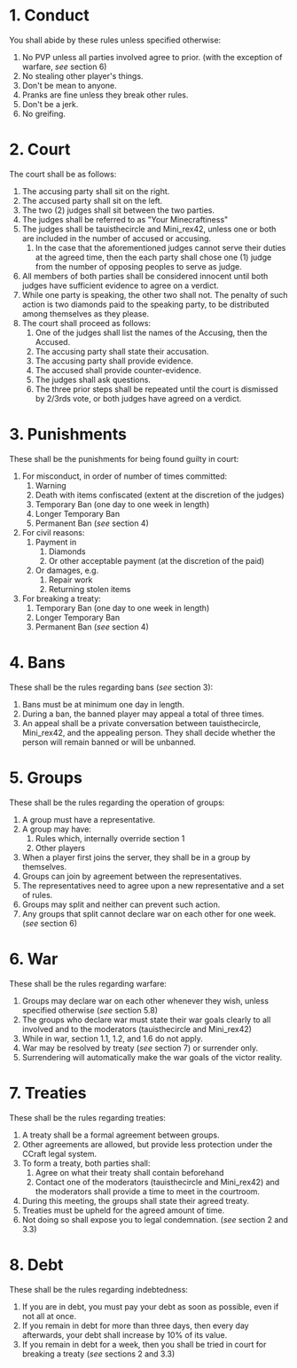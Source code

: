 # 1. Conduct  
You shall abide by these rules unless specified otherwise:  
1. No PVP unless all parties involved agree to prior. (with the exception of warfare, *see* section 6)  
2. No stealing other player's things.  
3. Don't be mean to anyone.  
4. Pranks are fine unless they break other rules.  
5. Don't be a jerk.  
6. No greifing.  
  
# 2. Court  
The court shall be as follows:  
1. The accusing party shall sit on the right.  
2. The accused party shall sit on the left.  
3. The two (2) judges shall sit between the two parties.  
4. The judges shall be referred to as "Your Minecraftiness"  
5. The judges shall be tauisthecircle and Mini_rex42, unless one or both are included in the number of accused or accusing.  
	1. In the case that the aforementioned judges cannot serve their duties at the agreed time, then the each party shall chose one (1) judge from the number of opposing peoples to serve as judge.  
6. All members of both parties shall be considered innocent until both judges have sufficient evidence to agree on a verdict.  
7. While one party is speaking, the other two shall not. The penalty of such action is two diamonds paid to the speaking party, to be distributed among themselves as they please.  
8. The court shall proceed as follows:  
	1. One of the judges shall list the names of the Accusing, then the Accused.  
	2. The accusing party shall state their accusation.  
	3. The accusing party shall provide evidence.  
	4. The accused shall provide counter-evidence.  
	5. The judges shall ask questions.  
	6. The three prior steps shall be repeated until the court is dismissed by 2/3rds vote, or both judges have agreed on a verdict.  
  
# 3. Punishments  
These shall be the punishments for being found guilty in court:  
1. For misconduct, in order of number of times committed:  
	1. Warning  
	2. Death with items confiscated (extent at the discretion of the judges)  
	3. Temporary Ban (one day to one week in length)  
	4. Longer Temporary Ban  
	5. Permanent Ban (*see* section 4)  
2. For civil reasons:  
	1. Payment in  
	    1. Diamonds  
		2. Or other acceptable payment (at the discretion of the paid)  
	2. Or damages, e.g.  
		1. Repair work  
		2. Returning stolen items  
3. For breaking a treaty:  
	1. Temporary Ban (one day to one week in length)  
	2. Longer Temporary Ban  
	3. Permanent Ban (*see* section 4)  
  
# 4. Bans  
These shall be the rules regarding bans (*see* section 3):  
1. Bans must be at minimum one day in length.  
2. During a ban, the banned player may appeal a total of three times.  
3. An appeal shall be a private conversation between tauisthecircle, Mini_rex42, and the appealing person. They shall decide whether the person will remain banned or will be unbanned.  
  
# 5. Groups  
These shall be the rules regarding the operation of groups:  
1. A group must have a representative.  
2. A group may have:  
    1. Rules which, internally override section 1  
    2. Other players  
4. When a player first joins the server, they shall be in a group by themselves.  
5. Groups can join by agreement between the representatives.  
6. The representatives need to agree upon a new representative and a set of rules.  
7. Groups may split and neither can prevent such action.  
8. Any groups that split cannot declare war on each other for one week. (*see* section 6)  
  
# 6. War  
These shall be the rules regarding warfare:  
1. Groups may declare war on each other whenever they wish, unless specified otherwise (*see* section 5.8)  
2. The groups who declare war must state their war goals clearly to all involved and to the moderators (tauisthecircle and Mini_rex42)  
3. While in war, section 1.1, 1.2, and 1.6 do not apply.  
4. War may be resolved by treaty (*see* section 7) or surrender only.  
5. Surrendering will automatically make the war goals of the victor reality.  
  
# 7. Treaties  
These shall be the rules regarding treaties:  
1. A treaty shall be a formal agreement between groups.  
2. Other agreements are allowed, but provide less protection under the CCraft legal system.  
3. To form a treaty, both parties shall:  
    1. Agree on what their treaty shall contain beforehand  
    2. Contact one of the moderators (tauisthecircle and Mini_rex42) and the moderators shall provide a time to meet in the courtroom.  
4. During this meeting, the groups shall state their agreed treaty.  
5. Treaties must be upheld for the agreed amount of time.  
6. Not doing so shall expose you to legal condemnation. (*see* section 2 and 3.3)  
  
# 8. Debt  
These shall be the rules regarding indebtedness:  
1. If you are in debt, you must pay your debt as soon as possible, even if not all at once.  
2. If you remain in debt for more than three days, then every day afterwards, your debt shall increase by 10% of its value.  
3. If you remain in debt for a week, then you shall be tried in court for breaking a treaty (*see* sections 2 and 3.3)  